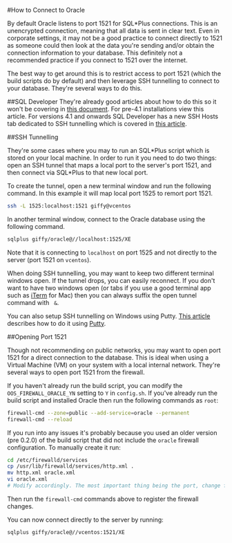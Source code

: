 #How to Connect to Oracle

By default Oracle listens to port 1521 for SQL*Plus connections. This is an unencrypted connection, meaning that all data is sent in clear text. Even in corporate settings, it may not be a good practice to connect directly to 1521 as someone could then look at the data you're sending and/or obtain the connection information to your database. This definitely not a recommended practice if you connect to 1521 over the internet.

The best way to get around this is to restrict access to port 1521 (which the build scripts do by default) and then leverage SSH tunnelling to connect to your database. They're several ways to do this.

##SQL Developer
They're already good articles about how to do this so it won't be covering in [this document](http://www.thatjeffsmith.com/archive/2014/09/30-sql-developer-tips-in-30-days-day-17-using-ssh-tunnels/). For pre-4.1 installations view this article. For versions 4.1 and onwards SQL Developer has a new SSH Hosts tab dedicated to SSH tunnelling which is covered in [this article](http://dbaontap.com/2015/03/10/ssh-tunnel-with-sqldev-4-1-ea1-and-ea2-side-by-side/).

##SSH Tunnelling

They're some cases where you may to run an SQL\*Plus script which is stored on your local machine. In order to run it you need to do two things: open an SSH tunnel that maps a local port to the server's port 1521, and then connect via SQL*Plus to that new local port. 

To create the tunnel, open a new terminal window and run the following command. In this example it will map local port 1525 to remort port 1521.

```bash
ssh -L 1525:localhost:1521 giffy@vcentos
```
In another terminal window, connect to the Oracle database using the following command.

```bash
sqlplus giffy/oracle@//localhost:1525/XE
```

Note that it is connecting to `localhost` on port 1525 and not directly to the server (port 1521 on `vcentos`).

When doing SSH tunnelling, you may want to keep two different terminal windows open. If the tunnel drops, you can easily reconnect. If you don't want to have two windows open (or tabs if you use a good terminal app such as [iTerm](http://iterm2.com/) for Mac) then you can always suffix the open tunnel command with ` &`.

You can also setup SSH tunnelling on Windows using Putty. [This article](http://howto.ccs.neu.edu/howto/windows/ssh-port-tunneling-with-putty/) describes how to do it using [Putty](http://www.chiark.greenend.org.uk/~sgtatham/putty/download.html).

##Opening Port 1521

Though not recommending on public networks, you may want to open port 1521 for a direct connection to the database. This is ideal when using a Virtual Machine (VM) on your system with a local internal network. They're several ways to open port 1521 from the firewall. 

If you haven't already run the build script, you can modify the `OOS_FIREWALL_ORACLE_YN` setting to `Y` in `config.sh`. If you've already run the build script and installed Oracle then run the following commands as `root`:

```bash
firewall-cmd --zone=public --add-service=oracle --permanent
firewall-cmd --reload
```

If you run into any issues it's probably because you used an older version (pre 0.2.0) of the build script that did not include the `oracle` firewall configuration. To manually create it run:

```bash
cd /etc/firewalld/services 
cp /usr/lib/firewalld/services/http.xml .
mv http.xml oracle.xml
vi oracle.xml
# Modify accordingly. The most important thing being the port, change from 80 to 1521
```
</code></pre>

Then run the `firewall-cmd` commands above to register the firewall changes.

You can now connect directly to the server by running:

```bash
sqlplus giffy/oracle@//vcentos:1521/XE
```